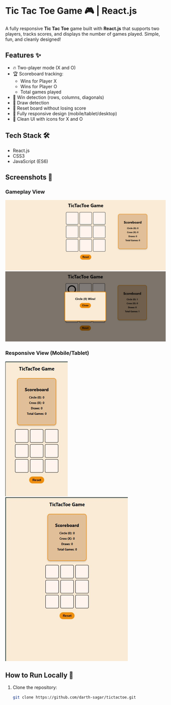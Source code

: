 # Tic Tac Toe Game 🎮 | React.js

A fully responsive **Tic Tac Toe** game built with **React.js** that supports two players, tracks scores, and displays the number of games played. Simple, fun, and cleanly designed!

## Features ✨
- 🔥 Two-player mode (X and O)
- 🏆 Scoreboard tracking:
  - Wins for Player X
  - Wins for Player O
  - Total games played
- 🧠 Win detection (rows, columns, diagonals)
- 🤝 Draw detection
- 🔄 Reset board without losing score
- 📱 Fully responsive design (mobile/tablet/desktop)
- 🎨 Clean UI with icons for X and O

## Tech Stack 🛠️
- React.js
- CSS3
- JavaScript (ES6)

## Screenshots 📸

### Gameplay View
![Gameplay](public\screenshots\tictactoe_scr_2.jpg)
![Gameplay](public\screenshots\tictactoe_scr_1.jpg)

### Responsive View (Mobile/Tablet)
![Responsive View](public\screenshots\tictactoe_scr_3.jpg)
![Responsive View](public\screenshots\tictactoe_scr_4.jpg)

## How to Run Locally 🚀
1. Clone the repository:
   ```bash
   git clone https://github.com/darth-sagar/tictactoe.git
